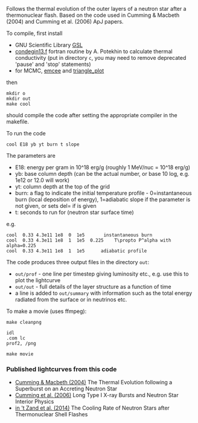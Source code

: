 Follows the thermal evolution of the outer layers of a neutron star after a thermonuclear flash. Based on the code used in Cumming & Macbeth (2004) and Cumming et al. (2006) ApJ papers.

To compile, first install

* GNU Scientific Library [GSL](http://www.gnu.org/software/gsl/) 
* [condegin13.f](http://www.ioffe.ru/astro/conduct/index.html) fortran routine by A. Potekhin to calculate thermal conductivity (put in directory `c`, you may need to remove deprecated 'pause' and 'stop' statements)
* for MCMC, [emcee](http://dan.iel.fm/emcee/current) and [triangle_plot](http://pypi.python.org/pypi/triangle_plot)

then

	mkdir o
	mkdir out
	make cool
	
should compile the code after setting the appropriate compiler in the makefile.

To run the code

	cool E18 yb yt burn t slope
	
The parameters are

* E18:	energy per gram in 10^18 erg/g   (roughly 1 MeV/nuc = 10^18 erg/g)
* yb:	base column depth (can be the actual number, or base 10 log, e.g. 1e12 or 12.0 will work)
* yt:	column depth at the top of the grid 
* burn:	a flag to indicate the initial temperature profile - 0=instantaneous burn (local deposition of energy), 1=adiabatic slope if the parameter <slope> is not given, or sets del=<slope> if <slope> is given
* t:	seconds to run for (neutron star surface time)

e.g.

	cool  0.33 4.3e11 1e8  0  1e5       instantaneous burn
	cool  0.33 4.3e11 1e8  1  1e5  0.225    T\propto P^alpha with alpha=0.225
	cool  0.33 4.3e11 1e8  1  1e5      adiabatic profile
	
The code produces three output files in the directory `out`:

* `out/prof` -  one line per timestep giving luminosity etc., e.g. use this to plot the lightcurve
* `out/out`  -  full details of the layer structure as a function of time
* a line is added to `out/summary` with information such as the total energy radiated from the surface or in neutrinos etc.

To make a movie (uses ffmpeg):

	make cleanpng
	
	idl
	.com lc
	prof2, /png
	
	make movie


### Published lightcurves from this code

* [Cumming & Macbeth (2004)](http://lanl.arxiv.org/astro-ph/0401317) The Thermal Evolution following a Superburst on an Accreting Neutron Star
* [Cumming et al. (2006)](http://lanl.arxiv.org/astro-ph/0508432) Long Type I X-ray Bursts and Neutron Star Interior Physics
* [in 't Zand et al. (2014)](http://lanl.arxiv.org/abs/1312.5234) The Cooling Rate of Neutron Stars after Thermonuclear Shell Flashes

